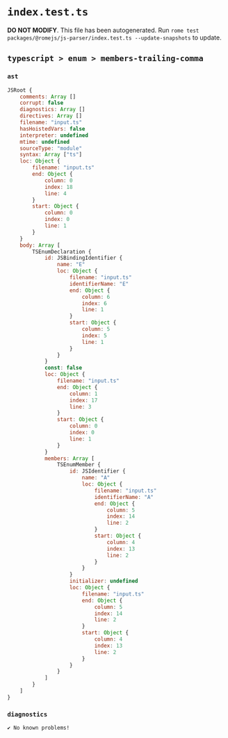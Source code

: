# `index.test.ts`

**DO NOT MODIFY**. This file has been autogenerated. Run `rome test packages/@romejs/js-parser/index.test.ts --update-snapshots` to update.

## `typescript > enum > members-trailing-comma`

### `ast`

```javascript
JSRoot {
	comments: Array []
	corrupt: false
	diagnostics: Array []
	directives: Array []
	filename: "input.ts"
	hasHoistedVars: false
	interpreter: undefined
	mtime: undefined
	sourceType: "module"
	syntax: Array ["ts"]
	loc: Object {
		filename: "input.ts"
		end: Object {
			column: 0
			index: 18
			line: 4
		}
		start: Object {
			column: 0
			index: 0
			line: 1
		}
	}
	body: Array [
		TSEnumDeclaration {
			id: JSBindingIdentifier {
				name: "E"
				loc: Object {
					filename: "input.ts"
					identifierName: "E"
					end: Object {
						column: 6
						index: 6
						line: 1
					}
					start: Object {
						column: 5
						index: 5
						line: 1
					}
				}
			}
			const: false
			loc: Object {
				filename: "input.ts"
				end: Object {
					column: 1
					index: 17
					line: 3
				}
				start: Object {
					column: 0
					index: 0
					line: 1
				}
			}
			members: Array [
				TSEnumMember {
					id: JSIdentifier {
						name: "A"
						loc: Object {
							filename: "input.ts"
							identifierName: "A"
							end: Object {
								column: 5
								index: 14
								line: 2
							}
							start: Object {
								column: 4
								index: 13
								line: 2
							}
						}
					}
					initializer: undefined
					loc: Object {
						filename: "input.ts"
						end: Object {
							column: 5
							index: 14
							line: 2
						}
						start: Object {
							column: 4
							index: 13
							line: 2
						}
					}
				}
			]
		}
	]
}
```

### `diagnostics`

```
✔ No known problems!

```
